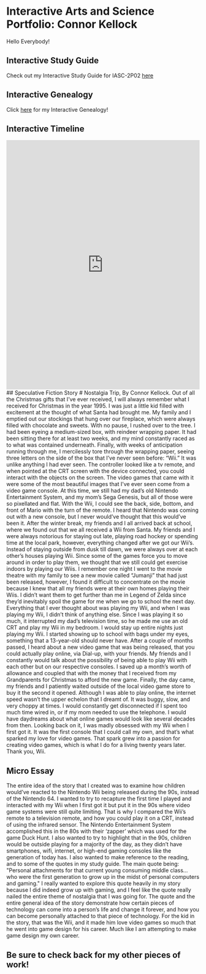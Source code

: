# Interactive Arts and Science Portfolio: Connor Kellock

Hello Everybody!

## Interactive Study Guide

Check out my Interactive Study Guide for IASC-2P02 [here](2P02InteractiveStudyGuideCK.html)

## Interactive Genealogy
Click [here](2P02InteractiveGenealogyCK.html) for my Interactive Genealogy!

## Interactive Timeline
<iframe src='https://cdn.knightlab.com/libs/timeline3/latest/embed/index.html?source=1_9N48oTQegXjAgdozB9lxMurNLb6WXReY5t68YToZUM&font=Default&lang=en&initial_zoom=2&height=650' width='100%' height='650' webkitallowfullscreen mozallowfullscreen allowfullscreen frameborder='0'></iframe>
## Speculative Fiction Story
# Nostalgia Trip, By Connor Kellock.
Out of all the Christmas gifts that I’ve ever received, I will always remember what I received for Christmas in the year 1995. I was just a little kid filled with excitement at the thought of what Santa had brought me. My family and I emptied out our stockings that hung over our fireplace, which were always filled with chocolate and sweets. With no pause, I rushed over to the tree. I had been eyeing a medium-sized box, with reindeer wrapping paper. It had been sitting there for at least two weeks, and my mind constantly raced as to what was contained underneath. Finally, with weeks of anticipation running through me, I mercilessly tore through the wrapping paper, seeing three letters on the side of the box that I’ve never seen before: “Wii.” 
	It was unlike anything I had ever seen. The controller looked like a tv remote, and when pointed at the CRT screen with the device connected, you could interact with the objects on the screen. The video games that came with it were some of the most beautiful images that I’ve ever seen come from a video game console. At this time, we still had my dad’s old Nintendo Entertainment System, and my mom’s Sega Genesis, but all of those were so pixellated and flat. With the Wii, I could see the back, side, bottom, and front of Mario with the turn of the remote. I heard that Nintendo was coming out with a new console, but I never would’ve thought that this would’ve been it. 
	After the winter break, my friends and I all arrived back at school, where we found out that we all received a Wii from Santa. My friends and I were always notorious for staying out late, playing road hockey or spending time at the local park, however, everything changed after we got our Wii’s. Instead of staying outside from dusk till dawn, we were always over at each other’s houses playing Wii. Since some of the games force you to move around in order to play them, we thought that we still could get exercise indoors by playing our Wiis. 
	I remember one night I went to the movie theatre with my family to see a new movie called “Jumanji” that had just been released, however, I found it difficult to concentrate on the movie because I knew that all my friends were at their own homes playing their Wiis. I didn’t want them to get further than me in Legend of Zelda since they’d inevitably spoil the game for me when we go to school the next day. Everything that I ever thought about was playing my Wii, and when I was playing my Wii, I didn’t think of anything else. Since I was playing it so much, it interrupted my dad’s television time, so he made me use an old CRT and play my Wii in my bedroom. I would stay up entire nights just playing my Wii. I started showing up to school with bags under my eyes, something that a 13-year-old should never have. 
	After a couple of months passed, I heard about a new video game that was being released, that you could actually play online, via Dial-up, with your friends. My friends and I constantly would talk about the possibility of being able to play Wii with each other but on our respective consoles. I saved up a month’s worth of allowance and coupled that with the money that I received from my Grandparents for Christmas to afford the new game. Finally, the day came, my friends and I patiently waited outside of the local video game store to buy it the second it opened. Although I was able to play online, the internet speed wasn’t the upper echelon that I dreamt of. It was buggy, slow, and very choppy at times. I would constantly get disconnected if I spent too much time wired in, or if my mom needed to use the telephone. I would have daydreams about what online games would look like several decades from then.
	Looking back on it, I was madly obsessed with my Wii when I first got it. It was the first console that I could call my own, and that’s what sparked my love for video games. That spark grew into a passion for creating video games, which is what I do for a living twenty years later. Thank you, Wii.

## Micro Essay
The entire idea of the story that I created was to examine how children would’ve reacted to the Nintendo Wii being released during the 90s, instead of the Nintendo 64. I wanted to try to recapture the first time I played and interacted with my Wii when I first got it but put it in the 90s where video game systems were still quite limiting. That is why I compared the Wii’s remote to a television remote, and how you could play it on a CRT, instead of using the infrared sensor. The Nintendo Entertainment System accomplished this in the 80s with their ‘zapper’ which was used for the game Duck Hunt. I also wanted to try to highlight that in the 90s, children would be outside playing for a majority of the day, as they didn’t have smartphones, wifi, internet, or high-end gaming consoles like the generation of today has. I also wanted to make reference to the reading, and to some of the quotes in my study guide. The main quote being: "Personal attachments for that current young consuming middle class... who were the first generation to grow up in the midst of personal computers and gaming." I really wanted to explore this quote heavily in my story because I did indeed grow up with gaming, and I feel like the quote really nailed the entire theme of nostalgia that I was going for. The quote and the entire general idea of the story demonstrate how certain pieces of technology can come into a person’s life and change it forever, and how you can become personally attached to that piece of technology. For the kid in the story, that was the Wii, and it made him love video games so much that he went into game design for his career. Much like I am attempting to make game design my own career.

## Be sure to check back for my other pieces of work!
